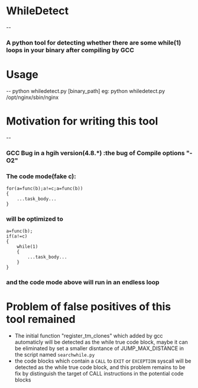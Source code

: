 # WhileDetect
--
### A python tool for detecting whether there are some while(1) loops in your binary after compiling by GCC

# Usage
--
	python whiledetect.py [binary_path]
	eg:
	python whiledetect.py /opt/nginx/sbin/nginx
  

# Motivation for writing this tool
--
### GCC Bug in a hgih version(4.8.*) :the bug of Compile options "-O2"
### The code mode(fake c):
	for(a=func(b);a!=c;a=func(b)) 
	{
	    ...task_body...
	}
### will be optimized to 
	a=func(b);
	if(a!=c)
	{
	    while(1)
	    {
	        ...task_body...
	    }
	}
### and the code mode above will run in an endless loop

# Problem of false positives of this tool remained
- The initial function "register_tm_clones" which added by gcc automaticly will be detected as the while true code block, maybe it can be eliminated by set a smaller disntance of JUMP_MAX_DISTANCE in the script named `searchwhile.py`
- the code blocks which contain a `CALL` to `EXIT` or `EXCEPTION` syscall will be detected as the while true code block, and this problem remains to be fix by distinguish the target of CALL instructions in the potential code blocks